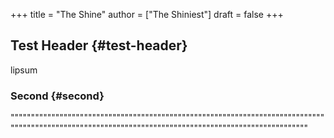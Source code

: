 +++
title = "The Shine"
author = ["The Shiniest"]
draft = false
+++

## Test Header {#test-header}

lipsum


### Second {#second}

""""""""""""""""""""""""""""""""""""""""""""""""""""""""""""""""""""""""""""""""""""""""""""""""""""""""""""""""""""""""""""""""""""""""""""""""""""""
